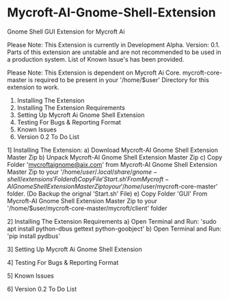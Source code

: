 # Mycroft-AI-Gnome-Shell-Extension
Gnome Shell GUI Extension for Mycroft Ai 

Please Note: This Extension is currently in Development Alpha. Version: 0.1. Parts of this extension are unstable and are not recommended to be used in a production system. List of Known Issue's has been provided.

Please Note: This Extension is dependent on Mycroft Ai Core. mycroft-core-master is required to be present in your '/home/$user' Directory for this extension to work.

1. Installing The Extension
2. Installing The Extension Requirements
3. Setting Up Mycroft Ai Gnome Shell Extension
4. Testing For Bugs & Reporting Format
5. Known Issues
6. Version 0.2 To Do List

1] Installing The Extension:
  a) Download Mycroft-AI Gnome Shell Extension Master Zip
  b) Unpack Mycroft-AI Gnome Shell Extension Master Zip
  c) Copy Folder 'mycroftaignome@aix.com' from Mycroft-AI Gnome Shell Extension Master Zip to your '/home/$user/.local/share/gnome-shell/extensions' Folder
  d) Copy File 'Start.sh' From Mycroft-AI Gnome Shell Extension Master Zip to your '/home/$user/mycroft-core-master' folder. (Do Backup the orignal 'Start.sh' File)
  e) Copy Folder 'GUI' From Mycroft-AI Gnome Shell Extension Master Zip to your '/home/$user/mycroft-core-master/mycroft/client' folder

2] Installing The Extension Requirements
  a) Open Terminal and Run: 'sudo apt install python-dbus gettext python-goobject'
  b) Open Terminal and Run: 'pip install pydbus'

3] Setting Up Mycroft Ai Gnome Shell Extension

4] Testing For Bugs & Reporting Format

5] Known Issues

6] Version 0.2 To Do List
